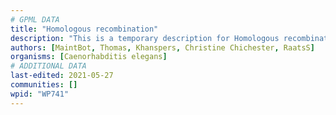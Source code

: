 ```yaml
---
# GPML DATA
title: "Homologous recombination"
description: "This is a temporary description for Homologous recombination"
authors: [MaintBot, Thomas, Khanspers, Christine Chichester, RaatsS]
organisms: [Caenorhabditis elegans]
# ADDITIONAL DATA
last-edited: 2021-05-27
communities: []
wpid: "WP741"
---
```

